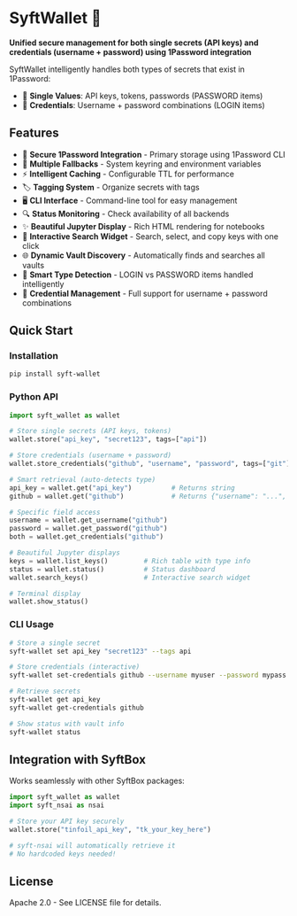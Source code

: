# SyftWallet 🔐

**Unified secure management for both single secrets (API keys) and credentials (username + password) using 1Password integration**

SyftWallet intelligently handles both types of secrets that exist in 1Password:
- 🔑 **Single Values**: API keys, tokens, passwords (PASSWORD items)
- 👤 **Credentials**: Username + password combinations (LOGIN items)

## Features

- 🔐 **Secure 1Password Integration** - Primary storage using 1Password CLI
- 🔄 **Multiple Fallbacks** - System keyring and environment variables  
- ⚡ **Intelligent Caching** - Configurable TTL for performance
- 🏷️ **Tagging System** - Organize secrets with tags
- 🖥️ **CLI Interface** - Command-line tool for easy management
- 🔍 **Status Monitoring** - Check availability of all backends
- ✨ **Beautiful Jupyter Display** - Rich HTML rendering for notebooks
- 🎯 **Interactive Search Widget** - Search, select, and copy keys with one click
- 🌐 **Dynamic Vault Discovery** - Automatically finds and searches all vaults
- 🧠 **Smart Type Detection** - LOGIN vs PASSWORD items handled intelligently
- 👤 **Credential Management** - Full support for username + password combinations

## Quick Start

### Installation

```bash
pip install syft-wallet
```

### Python API

```python
import syft_wallet as wallet

# Store single secrets (API keys, tokens)
wallet.store("api_key", "secret123", tags=["api"])

# Store credentials (username + password)
wallet.store_credentials("github", "username", "password", tags=["git"])

# Smart retrieval (auto-detects type)
api_key = wallet.get("api_key")          # Returns string
github = wallet.get("github")            # Returns {"username": "...", "password": "..."}

# Specific field access
username = wallet.get_username("github")
password = wallet.get_password("github")
both = wallet.get_credentials("github")

# Beautiful Jupyter displays
keys = wallet.list_keys()         # Rich table with type info
status = wallet.status()          # Status dashboard
wallet.search_keys()              # Interactive search widget

# Terminal display
wallet.show_status()
```

### CLI Usage

```bash
# Store a single secret
syft-wallet set api_key "secret123" --tags api

# Store credentials (interactive)
syft-wallet set-credentials github --username myuser --password mypass

# Retrieve secrets
syft-wallet get api_key
syft-wallet get-credentials github

# Show status with vault info
syft-wallet status
```

## Integration with SyftBox

Works seamlessly with other SyftBox packages:

```python
import syft_wallet as wallet
import syft_nsai as nsai

# Store your API key securely
wallet.store("tinfoil_api_key", "tk_your_key_here")

# syft-nsai will automatically retrieve it
# No hardcoded keys needed!
```

## License

Apache 2.0 - See LICENSE file for details.
